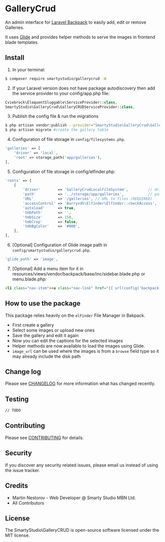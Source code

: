 # GalleryCrud

An admin interface for [Laravel Backpack](laravelbackpack.com) to easily add, edit or remove Galleries.

It uses [Glide](http://glide.thephpleague.com/) and provides helper methods to serve the images in frontend blade templates.

## Install

1. In your terminal:

``` bash
$ composer require smartystudio/gallerycrud -W
```

2. If your Laravel version does not have package autodiscovery then add the service provider to your config/app.php file:

```php
Cviebrock\EloquentSluggable\ServiceProvider::class,
SmartyStudio\GalleryCrud\GalleryCRUDServiceProvider::class,
```

3. Publish the config file & run the migrations

```bash
$ php artisan vendor:publish --provider="SmartyStudio\GalleryCrud\GalleryCRUDServiceProvider" #publish config, view  and migration files
$ php artisan migrate #create the gallery table
```

4. Configuration of file storage in `config/filesystems.php`.

```php
'galleries' => [
    'driver' => 'local',
    'root' => storage_path('app/galleries'),
],
```

5. Configuration of file storage in config/elfinder.php:

```php
'roots' => [
    [
        'driver'        => 'GalleryCrudLocalFileSystem',         // driver for accessing file system (REQUIRED)
        'path'          => '../storage/app/galleries',           // path to files - relative to `public` (REQUIRED)
        'URL'           => '/galleries', // URL to files (REQUIRED)
        'accessControl' => 'Barryvdh\Elfinder\Elfinder::checkAccess',
        'autoload'      => true,
        'tmbPath'       => '',
        'tmbSize'       => 150,
        'tmbCrop'       => false,
        'tmbBgColor'    => '#000',
    ],
],
```

6. [Optional] Configuration of Glide image path in `config/smartystudio/gallerycrud.php`.

```php
'glide_path' => 'image',
```

7. [Optional] Add a menu item for it in resources/views/vendor/backpack/base/inc/sidebar.blade.php or menu.blade.php:

```html
<li class="nav-item"><a class="nav-link" href="{{ url(config('backpack.base.route_prefix', 'admin').'/gallery') }}"><i class="nav-icon la la-picture-o"></i><span>Galleries</span></a></li>
```

## How to use the package
This package relies heavily on the `elFinder` File Manager in Bakpack.

* First create a gallery
* Select some images or upload new ones
* Save the gallery and edit it again
* Now you can edit the captions for the selected images
* Helper methods are now available to load the images using Glide.
* `image_url` can be used where the images is from a `browse` field type so it may already include the disk path

## Change log

Please see [CHANGELOG](CHANGELOG.md) for more information what has changed recently.

## Testing

``` bash
// TODO
```

## Contributing

Please see [CONTRIBUTING](CONTRIBUTING.md) for details.

## Security

If you discover any security related issues, please email us instead of using the issue tracker.

## Credits

- Martin Nestorov - Web Developer @ Smarty Studio MBN Ltd.
- All Contributors

## License

The SmartyStudio\GalleryCRUD is open-source software licensed under the MIT license.